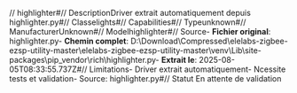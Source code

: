 // highlighter#// DescriptionDriver extrait automatiquement depuis highlighter.py#// Classelights#// Capabilities#// Typeunknown#// ManufacturerUnknown#// Modelhighlighter#// Source- **Fichier original**: highlighter.py- **Chemin complet**: D:\Download\Compressed\elelabs-zigbee-ezsp-utility-master\elelabs-zigbee-ezsp-utility-master\venv\Lib\site-packages\pip\_vendor\rich\highlighter.py- **Extrait le**: 2025-08-05T08:33:55.737Z#// Limitations- Driver extrait automatiquement- Ncessite tests et validation- Source: highlighter.py#// Statut En attente de validation